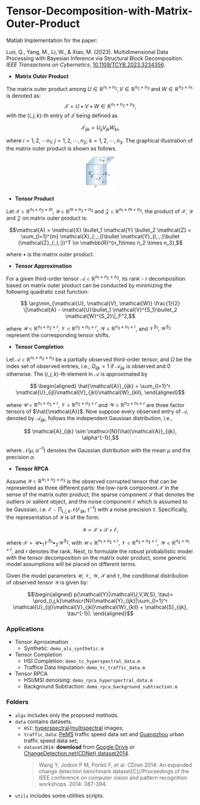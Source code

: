 # Tensor-Decomposition-with-Matrix-Outer-Product
Matlab Implementation for the paper:

Luo, Q., Yang, M., Li, W., & Xiao, M. (2023). Multidimensional Data Processing with Bayesian Inference via Structural Block Decomposition. *IEEE Transactions on Cybernetics*, [10.1109/TCYB.2023.3234356](https://doi.org/10.1109/TCYB.2023.3234356).

- **Matrix Outer Product**

The matrix outer product among $U\in \mathbb{R}^{n_1\times n_2}, V\in \mathbb{R}^{n_2\times n_3}$ and $W\in \mathbb{R}^{n_3\times n_1}$ is denoted as: $$\mathcal{T} = U \bullet V \bullet W \in \mathbb{R}^{n_1\times n_2\times n_3},$$
with the $(i,j,k)$-th entry of $\mathcal{T}$  being defined as 
```math
\mathcal{T}_{ijk} = U_{ij}V_{jk}W_{ki},
```

where $i=1,2,\cdots n_1;~j=1,2,\cdots,n_2;~k=1,2,\cdots, n_3$. The graphical illustration of the matrix outer product is shown as follows.

<p align="center">
<img src="images/fig-mop.png" alt="Matrix Outer Product" width="15%">
<p>

- **Tensor Product**

Let $\mathcal{X}\in \mathbb{R}^{n_1\times n_2 \times m}$, $\mathcal{Y}\in \mathbb{R}^{m\times n_2 \times n_3}$ and $\mathcal{Z}\in \mathbb{R}^{ n_1\times m \times n_3}$, the product of $\mathcal{X}$, $\mathcal{Y}$ and $\mathcal{Z}$ on matrix outer product is:
```math
\mathcal{A} = \mathcal{X} \bullet_1 \mathcal{Y} \bullet_2 \mathcal{Z} = \sum_{l=1}^{m} \mathcal{X}_{:,:,l}\bullet \mathcal{Y}_{l,:,:}\bullet (\mathcal{Z}_{:,l,:})^T \in \mathbb{R}^{n_1\times n_2 \times n_3},
```
where $\bullet$ is the matrix outer product.

- **Tensor Approximation**

For a  given third-order tensor $\mathcal{A}\in \mathbb{R}^{n_1\times n_2\times n_3}$, its  rank - $r$  decomposition  based on matrix outer product can be  conducted by minimizing the following quadratic cost function:
```math
    \arg\min_{\mathcal{U}, \mathcal{V}, \mathcal{W}} 
    \frac{1}{2} \|\mathcal{A} - \mathcal{U}\bullet_1 \mathcal{V}^{S_1}\bullet_2 \mathcal{W}^{S_2}\|_F^2,
```
where $\mathcal{U}\in \mathbb{R}^{n_1\times n_2\times r}$, $\mathcal{V}\in \mathbb{R}^{n_2\times n_3\times r}$, $\mathcal{W}\in \mathbb{R}^{n_3\times n_1\times r}$,  and $\mathcal{V}^{S_1}, \mathcal{W}^{S_2}$ represent the corresponding tensor shifts.


- **Tensor Completion**

Let $\mathcal{A}\in \mathbb{R}^{n_1\times n_2\times n_3}$ be a partially observed third-order tensor, and $\Omega$ be the index set of observed entries, i.e., $\Omega_{ijk}=1$ if $\mathcal{A}_{ijk}$ is observed and 0 otherwise.  The $(i,j,k)$-th element in $\mathcal{A}$ is approximated by 

```math
    \begin{aligned}
    \hat{\mathcal{A}}_{ijk} = \sum_{l=1}^r \mathcal{U}_{ijl}\mathcal{V}_{jkl}\mathcal{W}_{kil},
    \end{aligned}
```
where $\mathcal{U}\in\mathbb{R}^{n_1\times n_2\times r}$, $\mathcal{V}\in\mathbb{R}^{n_2\times n_3\times r}$ and $\mathcal{W}\in\mathbb{R}^{n_3\times n_1\times r}$ are three factor tensors of $\hat{\mathcal{A}}$. Now suppose every observed entry of $\mathcal{A}$,  denoted by $\mathcal{A}_{ijk}$, follows the independent Gaussian distribution, i.e.,

```math
    \mathcal{A}_{ijk} \sim  \mathscr{N}(\hat{\mathcal{A}}_{ijk}, \alpha^{-1}),
```
where $\mathscr{N}(\mu, \alpha^{-1})$ denotes the Gaussian distribution with the mean $\mu$ and the precision $\alpha$.

- **Tensor RPCA**

Assume $\mathcal{Y}\in \mathbb{R}^{n_1\times n_2\times n_3}$ is the observed corrupted tensor that can be represented as three  different parts: the low-rank component $\mathcal{X}$ in the sense of the matrix outer product, the sparse component $\mathcal{S}$ that denotes the outliers or salient object, and the noise component $\mathcal{E}$ which is assumed to be Gaussian, i.e. $\mathcal{E} \sim \prod_{i,j,k}\mathscr{N}(\mathcal{E}_{ijk}, \tau^{-1})$ with a noise precision $\tau$. Specifically, the representation of $\mathcal{Y}$ is of the form: 

```math
    \mathcal{Y} = \mathcal{X} + \mathcal{S} + \mathcal{E},
```
where $\mathcal{X} = \mathcal{U}\bullet_1\mathcal{V}^{S_1}\bullet_2\mathcal{W}^{S_2}$, with $\mathcal{U}\in \mathbb{R}^{n_1\times n_2\times r}$, $\mathcal{V}\in \mathbb{R}^{n_2\times n_3\times r}$, $\mathcal{W}\in \mathbb{R}^{n_3\times n_1\times r}$, and $r$ denotes the rank. Next, to formulate the robust probabilistic model with  the tensor decomposition on the matrix outer product, some generic model assumptions will be placed on different terms. 

Given the model parameters $\mathcal{U}$, $\mathcal{V}$, $\mathcal{W}$, $\mathcal{S}$ and $\tau$,  the conditional distribution of observed tensor $\mathcal{Y}$ is given by:

```math
\begin{aligned}
    p(\mathcal{Y}|\mathcal{U,V,W,S}, \tau)= \prod_{i,j,k}\mathscr{N}(\mathcal{Y}_{ijk}|\sum_{l=1}^r \mathcal{U}_{ijl}\mathcal{V}_{jkl}\mathcal{W}_{kil} + \mathcal{S}_{ijk}, \tau^{-1}).
\end{aligned}
```

### Applications
- Tensor Aprroximation
  - Synthetic: `demo_als_synthetic.m`
- Tensor Completion
  - HSI Completion: `demo_tc_hyperspectral_data.m`
  - Traffice Data Imputation: `demo_tc_traffic_data.m` 
- Tensor RPCA
  - HSI/MSI denoising: `demo_rpca_hyperspectral_data.m`
  - Background Subtraction: `demo_rpca_background_subtraction.m`
    
 ### Folders
 - `algs` includes only the proposed methods.
 - `data` contains datasets.
    - `HSI`: [hyperspectral](https://rslab.ut.ac.ir/data)/[multispectral](https://cave.cs.columbia.edu/repository/Multispectral) images;
    - `traffic_data`: [PeMS](https://github.com/VeritasYin/STGCN_IJCAI-18) traffic speed data set and [Guangzhou](https://zenodo.org/record/1205229) urban traffic speed data set;
    - `dataset2014`: **download** from [Google Drive](https://drive.google.com/drive/folders/1zSKbx33XvPK872dLHe5YViXZ2HwkyCYS?usp=sharingg) or [ChangeDetection.net(CDNet) dataset2014](http://changedetection.net/).
        > Wang Y, Jodoin P M, Porikli F, et al. CDnet 2014: An expanded change detection benchmark dataset[C]//Proceedings of the IEEE conference on computer vision and pattern recognition workshops. 2014: 387-394.
- `utils` includes some utilities scripts.

